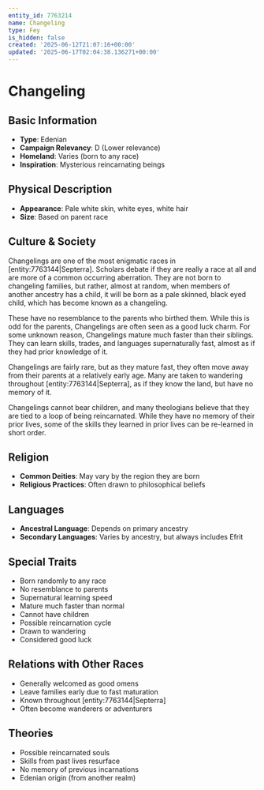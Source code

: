 ```yaml
---
entity_id: 7763214
name: Changeling
type: Fey
is_hidden: false
created: '2025-06-12T21:07:16+00:00'
updated: '2025-06-17T02:04:38.136271+00:00'
---
```


# Changeling

## Basic Information

- **Type**: Edenian
- **Campaign Relevancy**: D (Lower relevance)
- **Homeland**: Varies (born to any race)
- **Inspiration**: Mysterious reincarnating beings

## Physical Description

- **Appearance**: Pale white skin, white eyes, white hair
- **Size**: Based on parent race

## Culture & Society

Changelings are one of the most enigmatic races in [entity:7763144|Septerra]. Scholars debate if they are really a race at all and are more of a common occurring aberration. They are not born to changeling families, but rather, almost at random, when members of another ancestry has a child, it will be born as a pale skinned, black eyed child, which has become known as a changeling.

These have no resemblance to the parents who birthed them. While this is odd for the parents, Changelings are often seen as a good luck charm. For some unknown reason, Changelings mature much faster than their siblings. They can learn skills, trades, and languages supernaturally fast, almost as if they had prior knowledge of it.

Changelings are fairly rare, but as they mature fast, they often move away from their parents at a relatively early age. Many are taken to wandering throughout [entity:7763144|Septerra], as if they know the land, but have no memory of it.

Changelings cannot bear children, and many theologians believe that they are tied to a loop of being reincarnated. While they have no memory of their prior lives, some of the skills they learned in prior lives can be re-learned in short order.

## Religion

- **Common Deities**: May vary by the region they are born
- **Religious Practices**: Often drawn to philosophical beliefs

## Languages

- **Ancestral Language**: Depends on primary ancestry
- **Secondary Languages**: Varies by ancestry, but always includes Efrit

## Special Traits

- Born randomly to any race
- No resemblance to parents
- Supernatural learning speed
- Mature much faster than normal
- Cannot have children
- Possible reincarnation cycle
- Drawn to wandering
- Considered good luck

## Relations with Other Races

- Generally welcomed as good omens
- Leave families early due to fast maturation
- Known throughout [entity:7763144|Septerra]
- Often become wanderers or adventurers

## Theories

- Possible reincarnated souls
- Skills from past lives resurface
- No memory of previous incarnations
- Edenian origin (from another realm)